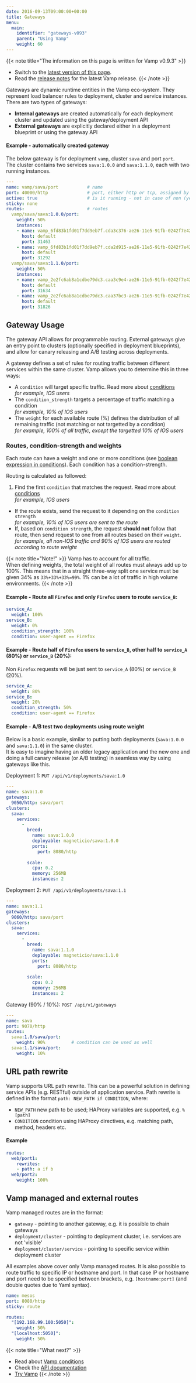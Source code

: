 ```yaml
---
date: 2016-09-13T09:00:00+00:00
title: Gateways
menu:
  main:
    identifier: "gateways-v093"
    parent: "Using Vamp"
    weight: 60
---
```


{{< note title="The information on this page is written for Vamp v0.9.3" >}} 

* Switch to the [latest version of this page](/documentation/using-vamp/gateways).
* Read the [release notes](/documentation/release-notes/latest) for the latest Vamp release.
{{< /note >}}

Gateways are dynamic runtime entities in the Vamp eco-system. They represent load balancer rules to deployment, cluster and service instances. There are two types of gateways:

* **Internal gateways** are created automatically for each deployment cluster and updated using the gateway/deployment API
* **External gateways** are explicitly declared either in a deployment blueprint or using the gateway API

#### Example - automatically created gateway 

The below gateway is for deployment `vamp`, cluster `sava` and port `port`.  
The cluster contains two services `sava:1.0.0` and `sava:1.1.0`, each with two running instances. 
```yaml
---
name: vamp/sava/port           # name
port: 40000/http               # port, either http or tcp, assigned by Vamp
active: true                   # is it running - not in case of non (yet) existing routes
sticky: none
routes:                        # routes
  vamp/sava/sava:1.0.0/port:
    weight: 50%
    instances:
    - name: vamp_6fd83b1fd01f7dd9eb7f.cda3c376-ae26-11e5-91fb-0242f7e42bf3
      host: default
      port: 31463
    - name: vamp_6fd83b1fd01f7dd9eb7f.cda2d915-ae26-11e5-91fb-0242f7e42bf3
      host: default
      port: 31292
  vamp/sava/sava:1.1.0/port:
    weight: 50%
    instances:
    - name: vamp_2e2fc6ab8a1cdbe79dc3.caa3c9e4-ae26-11e5-91fb-0242f7e42bf3
      host: default
      port: 31634
    - name: vamp_2e2fc6ab8a1cdbe79dc3.caa37bc3-ae26-11e5-91fb-0242f7e42bf3
      host: default
      port: 31826
```

## Gateway Usage

The gateway API allows for programmable routing. External gateways give an entry point to clusters (optionally specified in deployment blueprints), and allow for canary releasing and A/B testing across deployments.

A gateway defines a set of rules for routing traffic between different services within the same cluster.
Vamp allows you to determine this in three ways:

* A `condition` will target specific traffic. Read more about [conditions](/documentation/using-vamp/v0.9.3/conditions)  
_for example, IOS users_
* The `condition_strength` targets a percentage of traffic matching a condition  
_for example, 10% of IOS users_
* The `weight` for each available route (%) defines the distribution of all remaining traffic (not matching or not targetted by a condition)  
_for example, 100% of all traffic, except the targetted 10% of IOS users_


### Routes, condition-strength and weights

Each route can have a weight and one or more conditions (see [boolean expression in conditions](/documentation/using-vamp/v0.9.3/conditions/#boolean-expression-in-conditions)). Each condition has a condition-strength.

Routing is calculated as followed:

1. Find the first `condition` that matches the request. Read more about [conditions](/documentation/using-vamp/v0.9.3/conditions)  
_for example, IOS users_
- If the route exists, send the request to it depending on the `condition strength`  
_for example, 10% of IOS users are sent to the route_
- If, based on `condition strength`, the request **should not** follow that route, then send request to one from all routes based on their `weight`.  
_for example, all non-IOS traffic and 90% of IOS users are routed according to route weight_

{{< note title="Note!" >}}
Vamp has to account for all traffic.  
When defining weights, the total weight of all routes must always add up to 100%.
This means that in a straight three-way split one service must be given 34% as `33%+33%+33%=99%`.  1% can be a lot of traffic in high volume environments.
{{< /note >}}

#### Example - Route all `Firefox` and only `Firefox` users to route `service_B`:

```yaml
service_A:
  weight: 100%
service_B:
  weight: 0%
  condition_strength: 100%
  condition: user-agent == Firefox
```

#### Example - Route half of `Firefox` users to `service_B`, other half to `service_A` (80%) or `service_B` (20%):
Non `Firefox` requests will be just sent to `service_A` (80%) or `service_B` (20%).
```yaml
service_A:
  weight: 80%
service_B:
  weight: 20%
  condition_strength: 50%
  condition: user-agent == Firefox
```

#### Example - A/B test two deployments using route weight
Below is a basic example, similar to putting both deployments (`sava:1.0.0` and `sava:1.1.0`) in the same cluster.  
It is easy to imagine having an older legacy application and the new one and doing a full canary release (or A/B testing) in seamless way by using gateways like this.

Deployment 1: `PUT /api/v1/deployments/sava:1.0`

```yaml
---
name: sava:1.0
gateways:
  9050/http: sava/port
clusters:
  sava:
    services:
      -
        breed:
          name: sava:1.0.0
          deployable: magneticio/sava:1.0.0
          ports:
            port: 8080/http
            
        scale:
          cpu: 0.2
          memory: 256MB
          instances: 2
```


Deployment 2: `PUT /api/v1/deployments/sava:1.1`

```yaml
---
name: sava:1.1
gateways:
  9060/http: sava/port
clusters:
  sava:
    services:
      -
        breed:
          name: sava:1.1.0
          deployable: magneticio/sava:1.1.0
          ports:
            port: 8080/http
            
        scale:
          cpu: 0.2
          memory: 256MB
          instances: 2
```


Gateway (90% / 10%): `POST /api/v1/gateways`

```yaml
---
name: sava
port: 9070/http
routes:
  sava:1.0/sava/port:
    weight: 90%          # condition can be used as well
  sava:1.1/sava/port:
    weight: 10%
```

## URL path rewrite

Vamp supports URL path rewrite. This can be a powerful solution in defining service APIs (e.g. RESTful) outside of application service.  Path rewrite is defined in the format `path: NEW_PATH if CONDITION`, where:

- `NEW_PATH` new path to be used; HAProxy variables are supported, e.g. `%[path]`
- `CONDITION` condition using HAProxy directives, e.g. matching path, method, headers etc.

#### Example
```yaml
routes:
  web/port1:
    rewrites:
    - path: a if b
  web/port2:
    weight: 100%
```

## Vamp managed and external routes

Vamp managed routes are in the format:

- `gateway` - pointing to another gateway, e.g. it is possible to chain gateways
- `deployment/cluster` - pointing to deployment cluster, i.e. services are not 'visible'
- `deployment/cluster/service` - pointing to specific service within deployment cluster

All examples above cover only Vamp managed routes.
It is also possible to route traffic to specific IP or hostname and port.
In that case IP or hostname and port need to be specified between brackets, e.g. `[hostname:port]` (and double quotes due to Yaml syntax).

```yaml
name: mesos
port: 8080/http
sticky: route

routes:
  "[192.168.99.100:5050]":
    weight: 50%
  "[localhost:5050]":
    weight: 50%
```

{{< note title="What next?" >}}
* Read about [Vamp conditions](/documentation/using-vamp/v0.9.3/conditions/)
* Check the [API documentation](/documentation/api/v0.9.3/api-reference)
* [Try Vamp](/documentation/installation/hello-world)
{{< /note >}}
